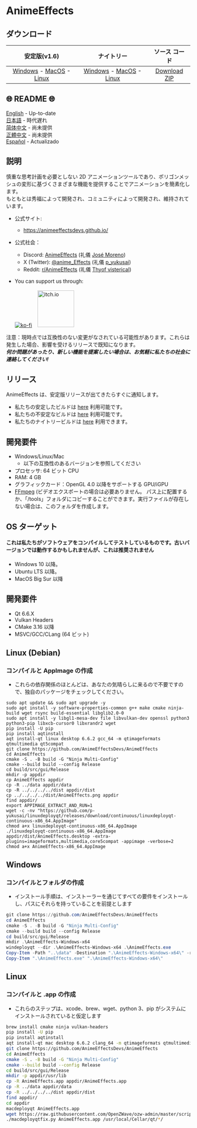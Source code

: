 # AnimeEffects

## ダウンロード

|                                                                                                                                                               安定版(v1.6)                                                                                                                                                                |                                                                                                                                                                                    ナイトリー                                                                                                                                                                                    |                                         ソース コード                                          |
| :---------------------------------------------------------------------------------------------------------------------------------------------------------------------------------------------------------------------------------------------------------------------------------------------------------------------------------------: | :------------------------------------------------------------------------------------------------------------------------------------------------------------------------------------------------------------------------------------------------------------------------------------------------------------------------------------------------------------------------------: | :--------------------------------------------------------------------------------------------: |
| [Windows](https://github.com/AnimeEffectsDevs/AnimeEffects/releases/download/v1.6/AnimeEffects-Installer-Windows.exe) - [MacOS](https://github.com/AnimeEffectsDevs/AnimeEffects/releases/download/v1.6/AnimeEffects-MacOS.zip) - [Linux](https://github.com/AnimeEffectsDevs/AnimeEffects/releases/download/v1.6/AnimeEffects-Linux.zip) | [Windows](https://nightly.link/AnimeEffectsDevs/AnimeEffects/workflows/build-windows.yaml/master/AnimeEffects-Windows-x64.zip) - [MacOS](https://nightly.link/AnimeEffectsDevs/AnimeEffects/workflows/build_mac_intel.yaml/master/AnimeEffects-MacOS.zip) - [Linux](https://nightly.link/AnimeEffectsDevs/AnimeEffects/workflows/build_linux.yaml/master/AnimeEffects-Linux.zip) | [Download ZIP](https://github.com/AnimeEffectsDevs/AnimeEffects/archive/refs/heads/master.zip) |

## 🌐 README 🌐

[English](https://github.com/AnimeEffectsDevs/AnimeEffects/blob/master/README.md) - Up-to-date <br>
[日本語](https://github.com/AnimeEffectsDevs/AnimeEffects/blob/master/README-ja.md) - 時代遅れ <br>
[简体中文](https://github.com/AnimeEffectsDevs/AnimeEffects/blob/master/README-zh.md) - 尚未提供 <br>
[正體中文](https://github.com/AnimeEffectsDevs/AnimeEffects/blob/master/README-zh-t.md) - 尚未提供 <br>
[Español](https://github.com/AnimeEffectsDevs/AnimeEffects/blob/master/README-es.md) - Actualizado <br>

## 説明

慎重な思考計画を必要としない 2D アニメーションツールであり、ポリゴンメッシュの変形に基づくさまざまな機能を提供することでアニメーションを簡素化します。<br>
もともとは秀福によって開発され、コミュニティによって開発され、維持されています。

- 公式サイト:<br>

  - <https://animeeffectsdevs.github.io/>

- 公式社会：<br>

  - Discord: <a href='https://discord.gg/sKp8Srm'>AnimeEffects</a> (礼儀 [José Moreno](https://github.com/Jose-Moreno))<br>
  - X (Twitter): <a href='https://x.com/anime_effects'>@anime_Effects</a> (礼儀 [p_yukusai](https://github.com/p-yukusai))<br>
  - Reddit: <a href='https://www.reddit.com/r/AnimeEffects/'>r/AnimeEffects</a> (礼儀 [Thyof visterical](https://www.tumblr.com/visterical))<br>

- You can support us through:<br><br>
  [![ko-fi](https://ko-fi.com/img/githubbutton_sm.svg)](https://ko-fi.com/V7V04YLC3) &nbsp;&nbsp; <a href="https://yukusai.itch.io/animeeffects" target="_blank"> <img src="https://static.itch.io/images/badge-color.svg" alt="itch.io" style="width:100px" /> </a>

注意：現時点では互換性のない変更がなされている可能性があります。これらは発生した場合、影響を受けるリリースで既知になります。<br>
**_何か問題があったり、新しい機能を提案したい場合は、お気軽に私たちの社会に連絡してください!_**

## リリース

AnimeEffects は、安定版リリースが出てきたらすぐに通知します。

- 私たちの安定したビルドは [here](https://github.com/AnimeEffectsDevs/AnimeEffects/releases) 利用可能です。<br>
- 私たちの不安定なビルドは [here](https://github.com/p-yukusai/AnimeEffects/releases) 利用可能です。<br>
- 私たちのナイトリービルドは [here](https://github.com/AnimeEffectsDevs/AnimeEffects/actions) 利用できます。

## 開発要件

- Windows/Linux/Mac
  - 以下の互換性のあるバージョンを参照してください
- プロセッサ: 64 ビット CPU
- RAM: 4 GB
- グラフィックカード：OpenGL 4.0 以降をサポートする GPU/iGPU
- [FFmpeg](https://ffmpeg.org/download.html) (ビデオエクスポートの場合は必要ありません。 パス上に配置するか、「/tools」フォルダにコピーすることができます。実行ファイルが存在しない場合は、このフォルダを作成します。

## OS ターゲット

#### これは私たちがソフトウェアをコンパイルしてテストしているものです。古いバージョンでは動作するかもしれませんが、これは推奨されません

- Windows 10 以降。
- Ubuntu LTS 以降。
- MacOS Big Sur 以降

## 開発要件

- Qt 6.6.X
- Vulkan Headers
- CMake 3.16 以降
- MSVC/GCC/CLang (64 ビット)

## Linux (Debian)

### コンパイルと AppImage の作成

- これらの依存関係のほとんどは、あなたの気晴らしに来るので不要ですので、独自のパッケージをチェックしてください。

```
sudo apt update && sudo apt upgrade -y
sudo apt install -y software-properties-common g++ make cmake ninja-build wget rsync build-essential libglib2.0-0
sudo apt install -y libgl1-mesa-dev file libvulkan-dev openssl python3 python3-pip libxcb-cursor0 libxrandr2 wget
pip install -U pip
pip install aqtinstall
aqt install-qt linux desktop 6.6.2 gcc_64 -m qtimageformats qtmultimedia qt5compat
git clone https://github.com/AnimeEffectsDevs/AnimeEffects
cd AnimeEffects
cmake -S . -B build -G "Ninja Multi-Config"
cmake --build build --config Release
cd build/src/gui/Release
mkdir -p appdir
cp AnimeEffects appdir
cp -R ../data appdir/data
cp -R ../../../../dist appdir/dist
cp ../../../../dist/AnimeEffects.png appdir
find appdir/
export APPIMAGE_EXTRACT_AND_RUN=1
wget -c -nv "https://github.com/p-yukusai/linuxdeployqt/releases/download/continuous/linuxdeployqt-continuous-x86_64.AppImage"
chmod a+x linuxdeployqt-continuous-x86_64.AppImage
./linuxdeployqt-continuous-x86_64.AppImage appdir/dist/AnimeEffects.desktop -extra-plugins=imageformats,multimedia,core5compat -appimage -verbose=2
chmod a+x AnimeEffects-x86_64.AppImage
```

## Windows

### コンパイルとフォルダの作成

- インストール手順は、インストーラーを通じてすべての要件をインストールし、パスにそれらを持っていることを前提とします

```powershell
git clone https://github.com/AnimeEffectsDevs/AnimeEffects
cd AnimeEffects
cmake -S . -B build -G "Ninja Multi-Config"
cmake --build build --config Release
cd build/src/gui/Release
mkdir .\AnimeEffects-Windows-x64
windeployqt --dir .\AnimeEffects-Windows-x64 .\AnimeEffects.exe
Copy-Item -Path "..\data" -Destination ".\AnimeEffects-Windows-x64\" -recurse -Force
Copy-Item ".\AnimeEffects.exe" ".\AnimeEffects-Windows-x64\"
```

## Linux

### コンパイルと .app の作成

- これらのステップは、xcode、brew、wget、python 3、pip がシステムにインストールされていると仮定します

```bash
brew install cmake ninja vulkan-headers
pip install -U pip
pip install aqtinstall
aqt install-qt mac desktop 6.6.2 clang_64 -m qtimageformats qtmultimedia qt5compat
git clone https://github.com/AnimeEffectsDevs/AnimeEffects
cd AnimeEffects
cmake -S . -B build -G "Ninja Multi-Config"
cmake --build build --config Release
cd build/src/gui/Release
mkdir -p appdir/usr/lib
cp -R AnimeEffects.app appdir/AnimeEffects.app
cp -R ../data appdir/data
cp -R ../../../../dist appdir/dist
find appdir/
cd appdir
macdeployqt AnimeEffects.app
wget https://raw.githubusercontent.com/OpenZWave/ozw-admin/master/scripts/macdeployqtfix.py && chmod a+x macdeployqtfix.py
./macdeployqtfix.py AnimeEffects.app /usr/local/Cellar/qt/*/
```
